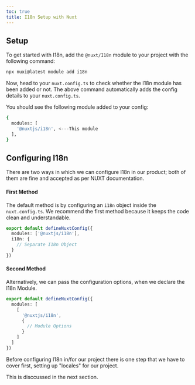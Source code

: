 ```yaml
---
toc: true
title: I18n Setup with Nuxt
---
```


## Setup
To get started with I18n, add the `@nuxt/I18n` module to your project with the following command: 

```bash
npx nuxi@latest module add i18n
```

Now, head to your `nuxt.config.ts` to check whether the I18n module has been added or not. 
The above command automatically adds the config details to your `nuxt.config.ts`. 

You should see the following module added to your config: 

```bash
{
  modules: [
    '@nuxtjs/i18n', <---This module
  ],
}
```

## Configuring I18n

There are two ways in which we can configure I18n in our product; both of them are fine and accepted as per NUXT documentation. 

#### First Method
The default method is by configuring an `i18n` object inside the `nuxt.config.ts`. 
We recommend the first method because it keeps the code clean and understandable. 

```ts
export default defineNuxtConfig({
  modules: ['@nuxtjs/i18n'],
  i18n: {
    // Separate I18n Object
  }
})
```

#### Second Method
Alternatively, we can pass the configuration options, when we declare the I18n Module.

```ts
export default defineNuxtConfig({
  modules: [
    [
      '@nuxtjs/i18n',
      {
        // Module Options
      }
    ]
  ]
})
```

Before configuring I18n in/for our project there is one step that we have to cover first, setting up "locales" for our project. 

This is disccussed in the next section.